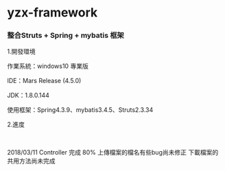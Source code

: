 # yzx-framework
<h3>整合Struts + Spring + mybatis 框架</h3>
<p>1.開發環境</p>
  <p>作業系統：windows10 專業版</p>
  <p>IDE：Mars Release (4.5.0)</p>
  <p>JDK：1.8.0.144</p>
  <p>使用框架：Spring4.3.9、mybatis3.4.5、Struts2.3.34</p>
<p>2.進度</p>
  <p>2018/03/11 Controller 完成 80% 上傳檔案的檔名有些bug尚未修正 下載檔案的共用方法尚未完成</p>

